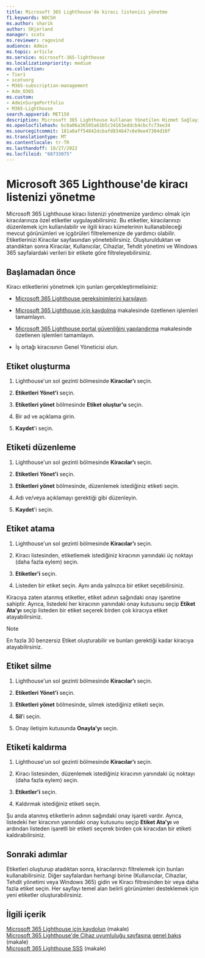 ```yaml
---
title: Microsoft 365 Lighthouse'de kiracı listenizi yönetme
f1.keywords: NOCSH
ms.author: sharik
author: SKjerland
manager: scotv
ms.reviewer: ragovind
audience: Admin
ms.topic: article
ms.service: microsoft-365-lighthouse
ms.localizationpriority: medium
ms.collection:
- Tier1
- scotvorg
- M365-subscription-management
- Adm_O365
ms.custom:
- AdminSurgePortfolio
- M365-Lighthouse
search.appverid: MET150
description: Microsoft 365 Lighthouse kullanan Yönetilen Hizmet Sağlayıcıları (MSP) için kiracı listenizi yönetmeyi öğrenin.
ms.openlocfilehash: bc8a06a36505a61b5c34163eddcb4cbcfc73ee34
ms.sourcegitcommit: 181a0aff54842dcbafd834647c6e9ee47304d10f
ms.translationtype: MT
ms.contentlocale: tr-TR
ms.lasthandoff: 10/27/2022
ms.locfileid: "68733075"
---
```

# <a name="manage-your-tenant-list-in-microsoft-365-lighthouse"></a>Microsoft 365 Lighthouse'de kiracı listenizi yönetme

Microsoft 365 Lighthouse kiracı listenizi yönetmenize yardımcı olmak için kiracılarınıza özel etiketler uygulayabilirsiniz. Bu etiketler, kiracılarınızı düzenlemek için kullanılabilir ve ilgili kiracı kümelerinin kullanabileceği mevcut görünümleri ve içgörüleri filtrelemenize de yardımcı olabilir. Etiketlerinizi Kiracılar sayfasından yönetebilirsiniz. Oluşturulduktan ve atandıktan sonra Kiracılar, Kullanıcılar, Cihazlar, Tehdit yönetimi ve Windows 365 sayfalardaki verileri bir etikete göre filtreleyebilirsiniz.

## <a name="before-you-begin"></a>Başlamadan önce

Kiracı etiketlerini yönetmek için şunları gerçekleştirmelisiniz:

- [Microsoft 365 Lighthouse gereksinimlerini karşılayın](m365-lighthouse-requirements.md).

- [Microsoft 365 Lighthouse için kaydolma](m365-lighthouse-sign-up.md) makalesinde özetlenen işlemleri tamamlayın.

- [Microsoft 365 Lighthouse portal güvenliğini yapılandırma](m365-lighthouse-configure-portal-security.md) makalesinde özetlenen işlemleri tamamlayın.

- İş ortağı kiracısının Genel Yöneticisi olun.

## <a name="create-a-tag"></a>Etiket oluşturma

1. Lighthouse'un sol gezinti bölmesinde **Kiracılar'ı** seçin.

2. **Etiketleri Yönet'i** seçin.

3. **Etiketleri yönet** bölmesinde **Etiket oluştur'u** seçin.

4. Bir ad ve açıklama girin.

5. **Kaydet**'i seçin.

## <a name="edit-a-tag"></a>Etiketi düzenleme

1. Lighthouse'un sol gezinti bölmesinde **Kiracılar'ı** seçin.

2. **Etiketleri Yönet'i** seçin.

3. **Etiketleri yönet** bölmesinde, düzenlemek istediğiniz etiketi seçin.

4. Adı ve/veya açıklamayı gerektiği gibi düzenleyin.

5. **Kaydet**'i seçin.

## <a name="assign-a-tag"></a>Etiket atama

1. Lighthouse'un sol gezinti bölmesinde **Kiracılar'ı** seçin.

2. Kiracı listesinden, etiketlemek istediğiniz kiracının yanındaki üç noktayı (daha fazla eylem) seçin.

3. **Etiketler'i** seçin.

4. Listeden bir etiket seçin. Aynı anda yalnızca bir etiket seçebilirsiniz.

Kiracıya zaten atanmış etiketler, etiket adının sağındaki onay işaretine sahiptir. Ayrıca, listedeki her kiracının yanındaki onay kutusunu seçip **Etiket Ata'yı** seçip listeden bir etiket seçerek birden çok kiracıya etiket atayabilirsiniz.

> [!NOTE]
> En fazla 30 benzersiz Etiket oluşturabilir ve bunları gerektiği kadar kiracıya atayabilirsiniz.

## <a name="delete-a-tag"></a>Etiket silme

1. Lighthouse'un sol gezinti bölmesinde **Kiracılar'ı** seçin.

2. **Etiketleri Yönet'i** seçin.

3. **Etiketleri yönet** bölmesinde, silmek istediğiniz etiketi seçin.

4. **Sil**’i seçin.

5. Onay iletişim kutusunda **Onayla'yı** seçin.

## <a name="remove-a-tag"></a>Etiketi kaldırma

1. Lighthouse'un sol gezinti bölmesinde **Kiracılar'ı** seçin.

2. Kiracı listesinden, düzenlemek istediğiniz kiracının yanındaki üç noktayı (daha fazla eylem) seçin.

3. **Etiketler'i** seçin.

4. Kaldırmak istediğiniz etiketi seçin.

Şu anda atanmış etiketlerin adının sağındaki onay işareti vardır. Ayrıca, listedeki her kiracının yanındaki onay kutusunu seçip **Etiket Ata'yı** ve ardından listeden işaretli bir etiketi seçerek birden çok kiracıdan bir etiketi kaldırabilirsiniz.

## <a name="next-steps"></a>Sonraki adımlar

Etiketleri oluşturup atadıktan sonra, kiracılarınızı filtrelemek için bunları kullanabilirsiniz. Diğer sayfalardan herhangi birine (Kullanıcılar, Cihazlar, Tehdit yönetimi veya Windows 365) gidin ve Kiracı filtresinden bir veya daha fazla etiket seçin. Her sayfayı temel alan belirli görünümleri desteklemek için yeni etiketler oluşturabilirsiniz.

## <a name="related-content"></a>İlgili içerik

[Microsoft 365 Lighthouse için kaydolun](m365-lighthouse-sign-up.md) (makale)\
[Microsoft 365 Lighthouse'de Cihaz uyumluluğu sayfasına genel bakış](m365-lighthouse-device-compliance-page-overview.md) (makale)\
[Microsoft 365 Lighthouse SSS](m365-lighthouse-faq.yml) (makale)
